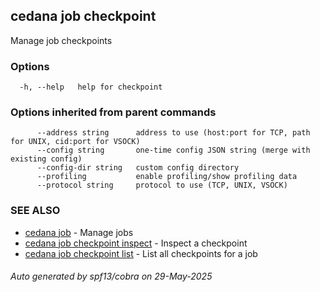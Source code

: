 ## cedana job checkpoint

Manage job checkpoints

### Options

```
  -h, --help   help for checkpoint
```

### Options inherited from parent commands

```
      --address string      address to use (host:port for TCP, path for UNIX, cid:port for VSOCK)
      --config string       one-time config JSON string (merge with existing config)
      --config-dir string   custom config directory
      --profiling           enable profiling/show profiling data
      --protocol string     protocol to use (TCP, UNIX, VSOCK)
```

### SEE ALSO

* [cedana job](cedana_job.md)	 - Manage jobs
* [cedana job checkpoint inspect](cedana_job_checkpoint_inspect.md)	 - Inspect a checkpoint
* [cedana job checkpoint list](cedana_job_checkpoint_list.md)	 - List all checkpoints for a job

###### Auto generated by spf13/cobra on 29-May-2025
